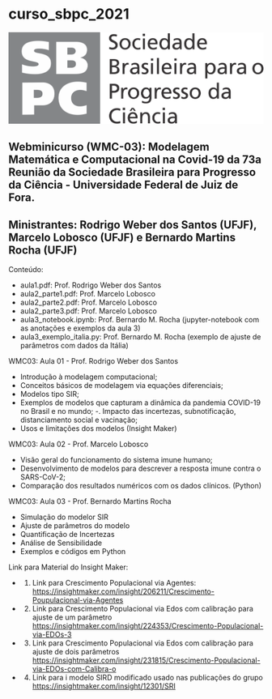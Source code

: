 # curso_sbpc_2021

![alt sbpc2021](https://github.com/rochabm/curso_sbpc_2021/blob/main/logo.png)

## Webminicurso (WMC-03): Modelagem Matemática e Computacional na Covid-19 da 73a Reunião da Sociedade Brasileira para Progresso da Ciência - Universidade Federal de Juiz de Fora.

## Ministrantes: Rodrigo Weber dos Santos (UFJF), Marcelo Lobosco (UFJF) e Bernardo Martins Rocha (UFJF)

Conteúdo:
- aula1.pdf: Prof. Rodrigo Weber dos Santos
- aula2_parte1.pdf: Prof. Marcelo Lobosco
- aula2_parte2.pdf: Prof. Marcelo Lobosco
- aula2_parte3.pdf: Prof. Marcelo Lobosco
- aula3_notebook.ipynb: Prof. Bernardo M. Rocha (jupyter-notebook com as anotações e exemplos da aula 3)
- aula3_exemplo_italia.py: Prof. Bernardo M. Rocha (exemplo de ajuste de parâmetros com dados da Itália)

WMC03: Aula 01 - Prof. Rodrigo Weber dos Santos
- Introdução à modelagem computacional;
- Conceitos básicos de modelagem via equações diferenciais;
- Modelos tipo SIR;
- Exemplos de modelos que capturam a dinâmica da pandemia COVID-19 no Brasil e no mundo;
-. Impacto das incertezas, subnotificação, distanciamento social e
vacinação;
- Usos e limitações dos modelos (Insight Maker)

WMC03: Aula 02 - Prof. Marcelo Lobosco
- Visão geral do funcionamento do sistema imune humano;
- Desenvolvimento de modelos para descrever a resposta imune contra o
SARS-CoV-2;
- Comparação dos resultados numéricos com os dados clínicos. (Python)

WMC03: Aula 03 - Prof. Bernardo Martins Rocha
- Simulação do modelor SIR
- Ajuste de parâmetros do modelo
- Quantificação de Incertezas
- Análise de Sensibilidade
- Exemplos e códigos em Python

Link para Material do Insight Maker:
- 1. Link para Crescimento Populacional via Agentes:
https://insightmaker.com/insight/206211/Crescimento-Poupulacional-via-Agentes
- 2. Link para Crescimento Populacional via Edos com calibração para ajuste de um parâmetro
https://insightmaker.com/insight/224353/Crescimento-Populacional-via-EDOs-3
- 3. Link para Crescimento Populacional via Edos com calibração para ajuste de dois parâmetros
https://insightmaker.com/insight/231815/Crescimento-Populacional-via-EDOs-com-Calibra-o
- 4. Link para i modelo SIRD modificado usado nas publicações do grupo
https://insightmaker.com/insight/12301/SRI
